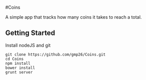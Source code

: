#Coins

A simple app that tracks how many coins it takes to reach a total.

## Getting Started

Install nodeJS and git

```
git clone https://github.com/gmp26/Coins.git
cd Coins
npm install
bower install
grunt server
```
